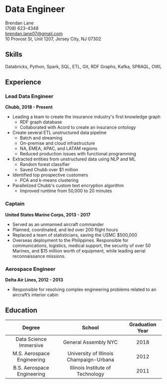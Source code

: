 # Data Engineer
Brendan Lane  
(708) 623-4348  
brendan.lane07@gmail.com    
10 Provost St, Unit 1207, Jersey City, NJ 07302  

## Skills
Databricks, Python, Spark, SQL, ETL, Git, RDF Graphs, Kafka, SPRAQL, OWL

## Experience
### Lead Data Engineer
**Chubb, 2018 - Present**

- Leading a team to create the insurance industry's first knowledge graph
  - RDF graph database
  - Collaborated with Acord to create an insurance ontology
- Create several ETL unstructured data pipeline
  - Batch and streaming
  - On-premise and cloud infrastructure
  - NA, EMEA, APAC, and LATAM regions
  - Reduced production issues with functional programming
- Extracted entities from unstructured data using NLP and ML
  - Random forest classifier
  - Saved Chubb over $1 million
- Identified top prospective customers
  - PCA and k-means clustering
- Parallelized Chubb's custom text encryption algorithm
  - Improved runtime from 50,000 to 20 minutes

### Captain
**United States Marine Corps, 2013 - 2017**

- Served as an unmanned aircraft commander
- Planned, coordinated, and led over 200 flight hours
- Replaced a team of statisticians, saving the USMC $500,000
- Overseas deployment to the Philippines. Responsible for communications, logistics, medical support, the security of over 50 Marines, and $15 million worth of equipment, while leading aerial reconnaissance missions.

### Aerospace Engineer
**Delta Air Lines, 2012 - 2013**

- Responsible for resolving complex engineering problems related to an aircraft’s interior cabin

## Education
| Degree | School | Graduation Year |
| :-: | :-: | :-: |
| Data Science Immersive | General Assembly NYC | 2018
| M.S. Aerospace Engineering | University of Illinois Champaign-Urbana | 2012
| B.S. Aerospace Engineering | Illinois Institute of Technology	| 2011

